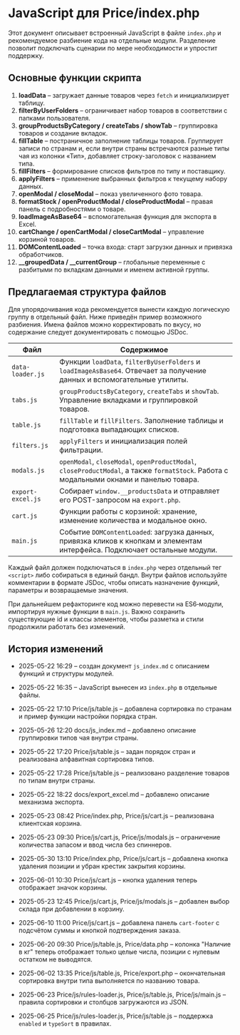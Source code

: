 # JavaScript для Price/index.php

Этот документ описывает встроенный JavaScript в файле `index.php` и рекомендуемое разбиение кода на отдельные модули. Разделение позволит подключать сценарии по мере необходимости и упростит поддержку.

## Основные функции скрипта

1. **loadData** – загружает данные товаров через `fetch` и инициализирует таблицу.
2. **filterByUserFolders** – ограничивает набор товаров в соответствии с папками пользователя.
3. **groupProductsByCategory / createTabs / showTab** – группировка товаров и создание вкладок.
4. **fillTable** – постраничное заполнение таблицы товаров. Группирует записи по странам и, если внутри страны встречаются разные типы чая из колонки «Тип», добавляет строку-заголовок с названием типа.
5. **fillFilters** – формирование списков фильтров по типу и поставщику.
6. **applyFilters** – применение выбранных фильтров к текущему набору данных.
7. **openModal / closeModal** – показ увеличенного фото товара.
8. **formatStock / openProductModal / closeProductModal** – правая панель с подробностями о товаре.
9. **loadImageAsBase64** – вспомогательная функция для экспорта в Excel.
10. **cartChange / openCartModal / closeCartModal** – управление корзиной товаров.
11. **DOMContentLoaded** – точка входа: старт загрузки данных и привязка обработчиков.
12. **__groupedData / __currentGroup** – глобальные переменные с разбитыми по вкладкам данными и именем активной группы.

## Предлагаемая структура файлов

Для упорядочивания кода рекомендуется вынести каждую логическую группу в отдельный файл. Ниже приведён пример возможного разбиения. Имена файлов можно корректировать по вкусу, но содержание следует документировать с помощью JSDoc.

| Файл | Содержимое |
|------|------------|
|`data-loader.js`|Функции `loadData`, `filterByUserFolders` и `loadImageAsBase64`. Отвечает за получение данных и вспомогательные утилиты.|
|`tabs.js`|`groupProductsByCategory`, `createTabs` и `showTab`. Управление вкладками и группировкой товаров.|
|`table.js`|`fillTable` и `fillFilters`. Заполнение таблицы и подготовка выпадающих списков.|
|`filters.js`|`applyFilters` и инициализация полей фильтрации.|
|`modals.js`|`openModal`, `closeModal`, `openProductModal`, `closeProductModal`, а также `formatStock`. Работа с модальными окнами и панелью товара.|
|`export-excel.js`|Собирает `window.__productsData` и отправляет его POST-запросом на `export.php`.|
|`cart.js`|Функции работы с корзиной: хранение, изменение количества и модальное окно.|
|`main.js`|Событие `DOMContentLoaded`: загрузка данных, привязка кликов к кнопкам и элементам интерфейса. Подключает остальные модули.|

Каждый файл должен подключаться в `index.php` через отдельный тег `<script>` либо собираться в единый бандл. Внутри файлов используйте комментарии в формате JSDoc, чтобы описать назначение функций, параметры и возвращаемые значения.

При дальнейшем рефакторинге код можно перевести на ES6‑модули, импортируя нужные функции в `main.js`. Важно сохранить существующие id и классы элементов, чтобы разметка и стили продолжили работать без изменений.

## История изменений

- 2025-05-22 16:29 – создан документ `js_index.md` с описанием функций и структуры модулей.
- 2025-05-22 16:35 – JavaScript вынесен из `index.php` в отдельные файлы.

- 2025-05-22 17:10 Price/js/table.js – добавлена сортировка по странам и пример функции настройки порядка стран.
- 2025-05-26 12:20 docs/js_index.md – добавлено описание группировки типов чая внутри страны.

- 2025-05-22 17:20 Price/js/table.js – задан порядок стран и реализована алфавитная сортировка типов.
- 2025-05-22 17:28 Price/js/table.js – реализовано разделение товаров по типам внутри страны.

- 2025-05-22 18:22 docs/export_excel.md – добавлено описание механизма экспорта.
- 2025-05-23 08:42 Price/index.php, Price/js/cart.js – реализована клиентская корзина.
- 2025-05-23 09:30 Price/js/cart.js, Price/js/modals.js – ограничение количества запасом и ввод числа без спиннеров.
- 2025-05-30 13:10 Price/index.php, Price/js/cart.js – добавлена кнопка удаления позиции и убран крестик закрытия корзины.
- 2025-06-01 10:30 Price/js/cart.js – кнопка удаления теперь отображает значок корзины.
- 2025-05-23 12:45 Price/js/cart.js, Price/js/modals.js – добавлен выбор склада при добавлении в корзину.
- 2025-06-10 11:00 Price/js/cart.js – добавлена панель `cart-footer` с подсчётом суммы
  и кнопкой подтверждения заказа.

- 2025-06-20 09:30 Price/js/table.js, Price/data.php – колонка "Наличие в кг" теперь
  отображает только целые числа, позиции с нулевым остатком не выводятся.

- 2025-06-02 13:35 Price/js/table.js, Price/export.php – окончательная сортировка
  внутри типа выполняется по названию товара.
- 2025-06-23 Price/js/rules-loader.js, Price/js/table.js, Price/js/main.js – правила сортировки и столбцов загружаются из JSON.
- 2025-06-25 Price/js/rules-loader.js, Price/js/table.js – поддержка `enabled` и `typeSort` в правилах.



